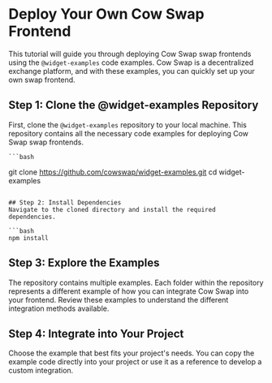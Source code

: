 # Deploy Your Own Cow Swap Frontend 


This tutorial will guide you through deploying Cow Swap swap frontends using the `@widget-examples` code examples. Cow Swap is a decentralized exchange platform, and with these examples, you can quickly set up your own swap frontend.


## Step 1: Clone the @widget-examples Repository

First, clone the `@widget-examples` repository to your local machine. This repository contains all the necessary code examples for deploying Cow Swap swap frontends.
    
    ```bash
git clone https://github.com/cowswap/widget-examples.git
cd widget-examples
```

## Step 2: Install Dependencies
Navigate to the cloned directory and install the required dependencies.
    
```bash
npm install
```

## Step 3: Explore the Examples

The repository contains multiple examples. Each folder within the repository represents a different example of how you can integrate Cow Swap into your frontend. Review these examples to understand the different integration methods available.


## Step 4: Integrate into Your Project

Choose the example that best fits your project's needs. You can copy the example code directly into your project or use it as a reference to develop a custom integration.

